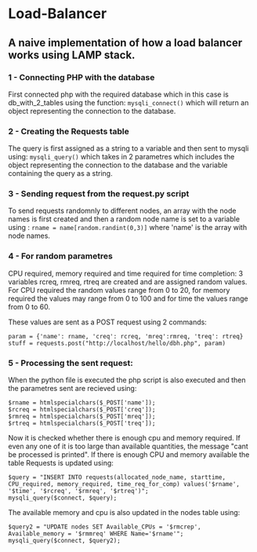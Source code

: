 # Load-Balancer
## A naive implementation of how a load balancer works using LAMP stack.
### 1 - Connecting PHP with the database

First connected php with the required database which in this case is db_with_2_tables using the function:
```mysqli_connect()``` which will return an object representing the connection to the database.
       
### 2 - Creating the Requests table
The query is first assigned as a string to a variable and then sent to mysqli using:
```mysqli_query()``` which takes in 2 parametres which includes the object representing the connection to the database and the variable 
containing the query as a string.
       
### 3 - Sending request from the request.py script

To send requests randomnly to different nodes, an array with the node names is first created and then a random node name is set to a 
variable using : ```rname = name[random.randint(0,3)]``` where 'name' is the array with node names.
    
### 4 - For random parametres
    
CPU required, memory required and time required for time completion: 3 variables rcreq, rmreq, rtreq are created
and are assigned random values. For CPU required the random values range from 0 to 20, for memory required the values may range from 0 to 100 
and for time the values range from 0 to 60.

These values are sent as a POST request using 2 commands:
```
param = {'name': rname, 'creq': rcreq, 'mreq':rmreq, 'treq': rtreq}
stuff = requests.post("http://localhost/hello/dbh.php", param)
```
       
### 5 - Processing the sent request:    
When the python file is executed the php script is also executed and then the parametres sent are recieved using:
```
$rname = htmlspecialchars($_POST['name']);
$rcreq = htmlspecialchars($_POST['creq']);
$rmreq = htmlspecialchars($_POST['mreq']);
$rtreq = htmlspecialchars($_POST['treq']);
```       
Now it is checked whether there is enough cpu and memory required. If even any one of it is too large than available quantities, the message
"cant be processed is printed".
If there is enough CPU and memory available the table Requests is updated using:
```
$query = "INSERT INTO requests(allocated_node_name, starttime, CPU_required, memory_required, time_req_for_comp) values('$rname', '$time', '$rcreq', '$rmreq', '$rtreq')";
mysqli_query($connect, $query);
```
The available memory and cpu is also updated in the nodes table using:
```
$query2 = "UPDATE nodes SET Available_CPUs = '$rmcrep', Available_memory = '$rmmreq' WHERE Name='$rname'";
mysqli_query($connect, $query2);
```
